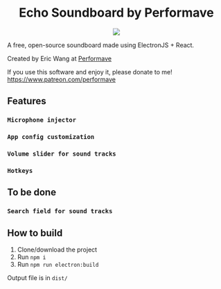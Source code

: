 <h1 align="center">Echo Soundboard by Performave</h1>
<p align="center"><img src="https://i.imgur.com/ZIO1NZJ.png" /></p>

A free, open-source soundboard made using ElectronJS + React.

Created by Eric Wang at <a href="https://performave.com" target="_blank">Performave</a>

If you use this software and enjoy it, please donate to me! https://www.patreon.com/performave
## Features

### `Microphone injector`
### `App config customization`
### `Volume slider for sound tracks`
### `Hotkeys`

## To be done

### `Search field for sound tracks`

## How to build

1. Clone/download the project
2. Run `npm i`
3. Run `npm run electron:build`

Output file is in `dist/`
